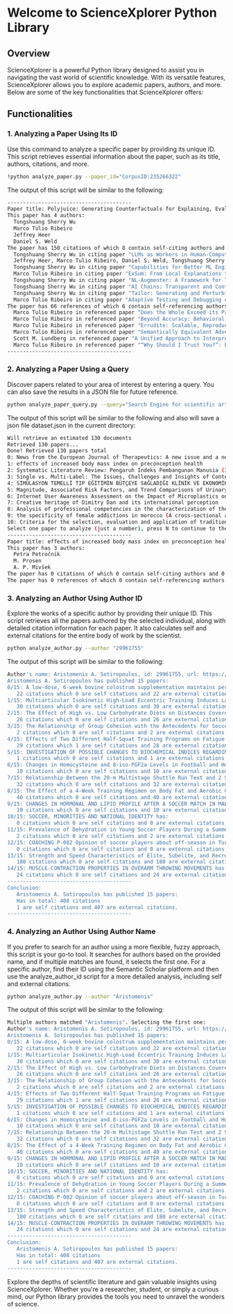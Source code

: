 # Welcome to ScienceXplorer Python Library

## Overview

ScienceXplorer is a powerful Python library designed to assist you in navigating the vast world of scientific knowledge. With its versatile features, ScienceXplorer allows you to explore academic papers, authors, and more. Below are some of the key functionalities that ScienceXplorer offers:

## Functionalities

### 1. Analyzing a Paper Using Its ID

Use this command to analyze a specific paper by providing its unique ID. This script retrieves essential information about the paper, such as its title, authors, citations, and more.

```bash
!python analyze_paper.py --paper_id="CorpusID:235266322"
```
The output of this script will be similar to the following:

```bash
----------------------------------------
Paper title: Polyjuice: Generating Counterfactuals for Explaining, Evaluating, and Improving Models
This paper has 4 authors:
  Tongshuang Sherry Wu
  Marco Tulio Ribeiro
  Jeffrey Heer
  Daniel S. Weld
The paper has 150 citations of which 8 contain self-citing authors and 142 are external citations.
  Tongshuang Sherry Wu in citing paper "LLMs as Workers in Human-Computational Algorithms? Replicating Crowdsourcing Pipelines with LLMs"
  Jeffrey Heer, Marco Tulio Ribeiro, Daniel S. Weld, Tongshuang Sherry Wu in citing paper "ScatterShot: Interactive In-context Example Curation for Text Transformation"
  Tongshuang Sherry Wu in citing paper "Capabilities for Better ML Engineering"
  Marco Tulio Ribeiro in citing paper "ExSum: From Local Explanations to Model Understanding"
  Tongshuang Sherry Wu in citing paper "NL-Augmenter: A Framework for Task-Sensitive Natural Language Augmentation"
  Tongshuang Sherry Wu in citing paper "AI Chains: Transparent and Controllable Human-AI Interaction by Chaining Large Language Model Prompts"
  Tongshuang Sherry Wu in citing paper "Tailor: Generating and Perturbing Text with Semantic Controls"
  Marco Tulio Ribeiro in citing paper "Adaptive Testing and Debugging of NLP Models"
The paper has 66 references of which 6 contain self-referencing authors.
  Marco Tulio Ribeiro in referenced paper "Does the Whole Exceed its Parts? The Effect of AI Explanations on Complementary Team Performance"
  Marco Tulio Ribeiro in referenced paper "Beyond Accuracy: Behavioral Testing of NLP Models with CheckList"
  Marco Tulio Ribeiro in referenced paper "Errudite: Scalable, Reproducible, and Testable Error Analysis"
  Marco Tulio Ribeiro in referenced paper "Semantically Equivalent Adversarial Rules for Debugging NLP models"
  Scott M. Lundberg in referenced paper "A Unified Approach to Interpreting Model Predictions"
  Marco Tulio Ribeiro in referenced paper "“Why Should I Trust You?”: Explaining the Predictions of Any Classifier"
----------------------------------------
```

### 2. Analyzing a Paper Using a Query
Discover papers related to your area of interest by entering a query. You can also save the results in a JSON file for future reference.

```bash
python analyze_paper_query.py --query="Search Engine for scientific articles" --filepath="dataset.json"
```
The output of this script will be similar to the following and also will save a json file dataset.json in the current directory:

```bash
Will retrieve an estimated 130 documents
Retrieved 130 papers...
Done! Retrieved 130 papers total
0: News from the European Journal of Therapeutics: A new issue and a new editorial board
1: effects of increased body mass index on preconception health
2: Systematic Literature Review: Pengaruh Indeks Pembangunan Manusia (IPM) Terhadap Pertumbuhan Ekonomi
3: Single vs. Multi-Label: The Issues, Challenges and Insights of Contemporary Classification Schemes
4: SİMÜLASYON TEMELLİ TIP EĞİTİMİN BÜTÇEYE SAĞLADIĞI KLİNİK VE EKONOMİK FAYDALAR
5: Magnitude, Associated Risk Factors, and Trend Comparisons of Urinary Tract Infection among Pregnant Women and Diabetic Patients: A Systematic Review and Meta-Analysis
6: Internet User Awareness Assessment on the Impact of Microplastics on Health
7: Creative heritage of Dimitry Dan and its international perception
8: Analysis of professional competencies in the characterization of the teacher of the future: global challenges of the present
9: the specificity of female addictions in morocco (A cross-sectional analytical study)
10: Criteria for the selection, evaluation and application of traditional knowledge in contemporary health practice, education, research and policy: A systematic review.
Select one paper to analyze (just a number), press N to continue to the next page, or press 'q' to quit:1
----------------------------------------
Paper title: effects of increased body mass index on preconception health
This paper has 3 authors:
  Petra Petročnik
  M. Prosen
  A. P. Mivšek
The paper has 0 citations of which 0 contain self-citing authors and 0 are external citations.
The paper has 0 references of which 0 contain self-referencing authors.
```


### 3. Analyzing an Author Using Author ID
Explore the works of a specific author by providing their unique ID. This script retrieves all the papers authored by the selected individual, along with detailed citation information for each paper. It also calculates self and external citations for the entire body of work by the scientist.

```bash
python analyze_author.py --author "29961755"
```
The output of this script will be similar to the following:

```bash
Author's name: Aristomenis A. Sotiropoulos, id: 29961755, url: https://www.semanticscholar.org/author/29961755
Aristomenis A. Sotiropoulos has published 15 papers:
0/15: A low-dose, 6-week bovine colostrum supplementation maintains performance and attenuates inflammatory indices following a Loughborough Intermittent Shuttle Test in soccer players has:
   22 citations which 0 are self citations and 22 are external citations.
1/15: Multiarticular Isokinetic High-Load Eccentric Training Induces Large Increases in Eccentric and Concentric Strength and Jumping Performance has:
   30 citations which 0 are self citations and 30 are external citations.
2/15: The Effect of High vs. Low Carbohydrate Diets on Distances Covered in Soccer has:
   26 citations which 0 are self citations and 26 are external citations.
3/15: The Relationship of Group Cohesion with the Antecedents for Soccer Teams has:
   2 citations which 0 are self citations and 2 are external citations.
4/15: Effects of Two Different Half-Squat Training Programs on Fatigue During Repeated Cycling Sprints in Soccer Players has:
   29 citations which 1 are self citations and 28 are external citations.
5/15: INVESTIGATION OF POSSIBLE CHANGES TO BIOCHEMICAL INDICES REGARDING SPECIFIC FORMS OF EXERCISE (SOCCER, SWIMMING ETC) IN CHILDHOOD has:
   1 citations which 0 are self citations and 1 are external citations.
6/15: Changes in Homocysteine and 8-iso-PGF2a Levels in Football and Hockey Players After a Match has:
   10 citations which 0 are self citations and 10 are external citations.
7/15: Relationship Between the 20-m Multistage Shuttle Run Test and 2 Soccer-Specific Field Tests for the Assessment of Aerobic Fitness in Adult Semi-professional Soccer Players has:
   32 citations which 0 are self citations and 32 are external citations.
8/15: The Effect of a 4-Week Training Regimen on Body Fat and Aerobic Capacity of Professional Soccer Players During The Transition Period has:
   40 citations which 0 are self citations and 40 are external citations.
9/15: CHANGES IN HORMONAL AND LIPID PROFILE AFTER A SOCCER MATCH IN MALE AMATEUR PLAYERS has:
   10 citations which 0 are self citations and 10 are external citations.
10/15: SOCCER, MINORITIES AND NATIONAL IDENTITY has:
   0 citations which 0 are self citations and 0 are external citations.
11/15: Prevalence of Dehydration in Young Soccer Players During a Summer Soccer Camp: 727 has:
   2 citations which 0 are self citations and 2 are external citations.
12/15: COACHING P-082 Opinion of soccer players about off-season in Turkish super league has:
   0 citations which 0 are self citations and 0 are external citations.
13/15: Strength and Speed Characteristics of Elite, Subelite, and Recreational Young Soccer Players has:
   180 citations which 0 are self citations and 180 are external citations.
14/15: MUSCLE‐CONTRACTION PROPERTIES IN OVERARM THROWING MOVEMENTS has:
   24 citations which 0 are self citations and 24 are external citations.
----------------------------------------
Conclusion:
   Aristomenis A. Sotiropoulos has published 15 papers:
   Has in total: 408 citations
   1 are self citations and 407 are external citations.
----------------------------------------
```


### 4. Analyzing an Author Using Author Name
If you prefer to search for an author using a more flexible, fuzzy approach, this script is your go-to tool. It searches for authors based on the provided name, and if multiple matches are found, it selects the first one. For a specific author, find their ID using the Semantic Scholar platform and then use the analyze_author_id script for a more detailed analysis, including self and external citations.

```bash
python analyze_author.py --author "Aristomenis"
```
The output of this script will be similar to the following:
```bash
Multiple authors matched "Aristomenis". Selecting the first one:
Author's name: Aristomenis A. Sotiropoulos, id: 29961755, url: https://www.semanticscholar.org/author/29961755
Aristomenis A. Sotiropoulos has published 15 papers:
0/15: A low-dose, 6-week bovine colostrum supplementation maintains performance and attenuates inflammatory indices following a Loughborough Intermittent Shuttle Test in soccer players has:
   22 citations which 0 are self citations and 22 are external citations.
1/15: Multiarticular Isokinetic High-Load Eccentric Training Induces Large Increases in Eccentric and Concentric Strength and Jumping Performance has:
   30 citations which 0 are self citations and 30 are external citations.
2/15: The Effect of High vs. Low Carbohydrate Diets on Distances Covered in Soccer has:
   26 citations which 0 are self citations and 26 are external citations.
3/15: The Relationship of Group Cohesion with the Antecedents for Soccer Teams has:
   2 citations which 0 are self citations and 2 are external citations.
4/15: Effects of Two Different Half-Squat Training Programs on Fatigue During Repeated Cycling Sprints in Soccer Players has:
   29 citations which 1 are self citations and 28 are external citations.
5/15: INVESTIGATION OF POSSIBLE CHANGES TO BIOCHEMICAL INDICES REGARDING SPECIFIC FORMS OF EXERCISE (SOCCER, SWIMMING ETC) IN CHILDHOOD has:
   1 citations which 0 are self citations and 1 are external citations.
6/15: Changes in Homocysteine and 8-iso-PGF2a Levels in Football and Hockey Players After a Match has:
   10 citations which 0 are self citations and 10 are external citations.
7/15: Relationship Between the 20-m Multistage Shuttle Run Test and 2 Soccer-Specific Field Tests for the Assessment of Aerobic Fitness in Adult Semi-professional Soccer Players has:
   32 citations which 0 are self citations and 32 are external citations.
8/15: The Effect of a 4-Week Training Regimen on Body Fat and Aerobic Capacity of Professional Soccer Players During The Transition Period has:
   40 citations which 0 are self citations and 40 are external citations.
9/15: CHANGES IN HORMONAL AND LIPID PROFILE AFTER A SOCCER MATCH IN MALE AMATEUR PLAYERS has:
   10 citations which 0 are self citations and 10 are external citations.
10/15: SOCCER, MINORITIES AND NATIONAL IDENTITY has:
   0 citations which 0 are self citations and 0 are external citations.
11/15: Prevalence of Dehydration in Young Soccer Players During a Summer Soccer Camp: 727 has:
   2 citations which 0 are self citations and 2 are external citations.
12/15: COACHING P-082 Opinion of soccer players about off-season in Turkish super league has:
   0 citations which 0 are self citations and 0 are external citations.
13/15: Strength and Speed Characteristics of Elite, Subelite, and Recreational Young Soccer Players has:
   180 citations which 0 are self citations and 180 are external citations.
14/15: MUSCLE‐CONTRACTION PROPERTIES IN OVERARM THROWING MOVEMENTS has:
   24 citations which 0 are self citations and 24 are external citations.
----------------------------------------
Conclusion:
   Aristomenis A. Sotiropoulos has published 15 papers:
   Has in total: 408 citations
   1 are self citations and 407 are external citations.
----------------------------------------
```


Explore the depths of scientific literature and gain valuable insights using ScienceXplorer. Whether you're a researcher, student, or simply a curious mind, our Python library provides the tools you need to unravel the wonders of science.


